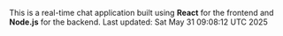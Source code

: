 This is a real-time chat application built using **React** for the frontend and **Node.js** for the backend.
Last updated: Sat May 31 09:08:12 UTC 2025
